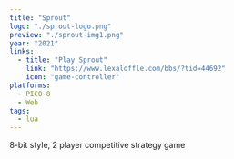 ```yaml
---
title: "Sprout"
logo: "./sprout-logo.png"
preview: "./sprout-img1.png"
year: "2021"
links:
  - title: "Play Sprout"
    link: "https://www.lexaloffle.com/bbs/?tid=44692"
    icon: "game-controller"
platforms:
  - PICO-8
  - Web
tags:
  - lua
---
```


8-bit style, 2 player competitive strategy game